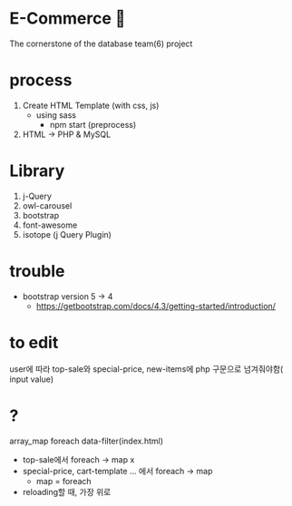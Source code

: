 # E-Commerce 🛒
The cornerstone of the database team(6) project

# process
1. Create HTML Template (with css, js)
    - using sass
        - npm start (preprocess)
2. HTML -> PHP & MySQL

# Library
1. j-Query
2. owl-carousel
3. bootstrap
4. font-awesome
5. isotope (j Query Plugin)

# trouble
- bootstrap version 5 -> 4
    - https://getbootstrap.com/docs/4.3/getting-started/introduction/

# to edit
user에 따라 top-sale와 special-price, new-items에 php 구문으로 넘겨줘야함( input value)

# ?
array_map
foreach
data-filter(index.html)

- top-sale에서 foreach -> map x 
- special-price, cart-template ... 에서 foreach -> map 
    - map = foreach
- reloading할 때, 가장 위로